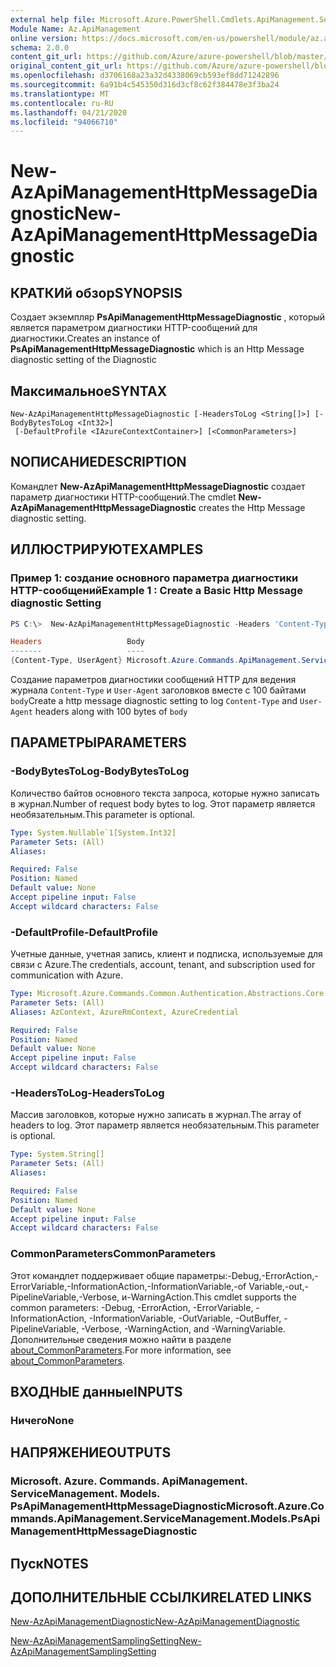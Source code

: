 ```yaml
---
external help file: Microsoft.Azure.PowerShell.Cmdlets.ApiManagement.ServiceManagement.dll-Help.xml
Module Name: Az.ApiManagement
online version: https://docs.microsoft.com/en-us/powershell/module/az.apimanagement/new-azapimanagementhttpmessagediagnostic
schema: 2.0.0
content_git_url: https://github.com/Azure/azure-powershell/blob/master/src/ApiManagement/ApiManagement/help/New-AzApiManagementHttpMessageDiagnostic.md
original_content_git_url: https://github.com/Azure/azure-powershell/blob/master/src/ApiManagement/ApiManagement/help/New-AzApiManagementHttpMessageDiagnostic.md
ms.openlocfilehash: d3706168a23a32d4338069cb593ef8dd71242896
ms.sourcegitcommit: 6a91b4c545350d316d3cf8c62f384478e3f3ba24
ms.translationtype: MT
ms.contentlocale: ru-RU
ms.lasthandoff: 04/21/2020
ms.locfileid: "94066710"
---
```

# <span data-ttu-id="9436c-101">New-AzApiManagementHttpMessageDiagnostic</span><span class="sxs-lookup"><span data-stu-id="9436c-101">New-AzApiManagementHttpMessageDiagnostic</span></span>

## <span data-ttu-id="9436c-102">КРАТКИй обзор</span><span class="sxs-lookup"><span data-stu-id="9436c-102">SYNOPSIS</span></span>
<span data-ttu-id="9436c-103">Создает экземпляр **PsApiManagementHttpMessageDiagnostic** , который является параметром диагностики HTTP-сообщений для диагностики.</span><span class="sxs-lookup"><span data-stu-id="9436c-103">Creates an instance of **PsApiManagementHttpMessageDiagnostic** which is an Http Message diagnostic setting of the Diagnostic</span></span>

## <span data-ttu-id="9436c-104">Максимальное</span><span class="sxs-lookup"><span data-stu-id="9436c-104">SYNTAX</span></span>

```
New-AzApiManagementHttpMessageDiagnostic [-HeadersToLog <String[]>] [-BodyBytesToLog <Int32>]
 [-DefaultProfile <IAzureContextContainer>] [<CommonParameters>]
```

## <span data-ttu-id="9436c-105">NОПИСАНИЕ</span><span class="sxs-lookup"><span data-stu-id="9436c-105">DESCRIPTION</span></span>
<span data-ttu-id="9436c-106">Командлет **New-AzApiManagementHttpMessageDiagnostic** создает параметр диагностики HTTP-сообщений.</span><span class="sxs-lookup"><span data-stu-id="9436c-106">The cmdlet **New-AzApiManagementHttpMessageDiagnostic** creates the Http Message diagnostic setting.</span></span>

## <span data-ttu-id="9436c-107">ИЛЛЮСТРИРУЮТ</span><span class="sxs-lookup"><span data-stu-id="9436c-107">EXAMPLES</span></span>

### <span data-ttu-id="9436c-108">Пример 1: создание основного параметра диагностики HTTP-сообщений</span><span class="sxs-lookup"><span data-stu-id="9436c-108">Example 1 : Create a Basic Http Message diagnostic Setting</span></span>
```powershell
PS C:\>  New-AzApiManagementHttpMessageDiagnostic -Headers 'Content-Type', 'UserAgent' -BodyBytes 100

Headers                   Body
-------                   ----
{Content-Type, UserAgent} Microsoft.Azure.Commands.ApiManagement.ServiceManagement.Models.PsApiManagementBodyDiagnosticSetting
```

<span data-ttu-id="9436c-109">Создание параметров диагностики сообщений HTTP для ведения журнала `Content-Type` и `User-Agent` заголовков вместе с 100 байтами `body`</span><span class="sxs-lookup"><span data-stu-id="9436c-109">Create a http message diagnostic setting to log `Content-Type` and `User-Agent` headers along with 100 bytes of `body`</span></span>

## <span data-ttu-id="9436c-110">ПАРАМЕТРЫ</span><span class="sxs-lookup"><span data-stu-id="9436c-110">PARAMETERS</span></span>

### <span data-ttu-id="9436c-111">-BodyBytesToLog</span><span class="sxs-lookup"><span data-stu-id="9436c-111">-BodyBytesToLog</span></span>
<span data-ttu-id="9436c-112">Количество байтов основного текста запроса, которые нужно записать в журнал.</span><span class="sxs-lookup"><span data-stu-id="9436c-112">Number of request body bytes to log.</span></span> <span data-ttu-id="9436c-113">Этот параметр является необязательным.</span><span class="sxs-lookup"><span data-stu-id="9436c-113">This parameter is optional.</span></span>

```yaml
Type: System.Nullable`1[System.Int32]
Parameter Sets: (All)
Aliases:

Required: False
Position: Named
Default value: None
Accept pipeline input: False
Accept wildcard characters: False
```

### <span data-ttu-id="9436c-114">-DefaultProfile</span><span class="sxs-lookup"><span data-stu-id="9436c-114">-DefaultProfile</span></span>
<span data-ttu-id="9436c-115">Учетные данные, учетная запись, клиент и подписка, используемые для связи с Azure.</span><span class="sxs-lookup"><span data-stu-id="9436c-115">The credentials, account, tenant, and subscription used for communication with Azure.</span></span>

```yaml
Type: Microsoft.Azure.Commands.Common.Authentication.Abstractions.Core.IAzureContextContainer
Parameter Sets: (All)
Aliases: AzContext, AzureRmContext, AzureCredential

Required: False
Position: Named
Default value: None
Accept pipeline input: False
Accept wildcard characters: False
```

### <span data-ttu-id="9436c-116">-HeadersToLog</span><span class="sxs-lookup"><span data-stu-id="9436c-116">-HeadersToLog</span></span>
<span data-ttu-id="9436c-117">Массив заголовков, которые нужно записать в журнал.</span><span class="sxs-lookup"><span data-stu-id="9436c-117">The array of headers to log.</span></span> <span data-ttu-id="9436c-118">Этот параметр является необязательным.</span><span class="sxs-lookup"><span data-stu-id="9436c-118">This parameter is optional.</span></span>

```yaml
Type: System.String[]
Parameter Sets: (All)
Aliases:

Required: False
Position: Named
Default value: None
Accept pipeline input: False
Accept wildcard characters: False
```

### <span data-ttu-id="9436c-119">CommonParameters</span><span class="sxs-lookup"><span data-stu-id="9436c-119">CommonParameters</span></span>
<span data-ttu-id="9436c-120">Этот командлет поддерживает общие параметры:-Debug,-ErrorAction,-ErrorVariable,-InformationAction,-InformationVariable,-of Variable,-out,-PipelineVariable,-Verbose, и-WarningAction.</span><span class="sxs-lookup"><span data-stu-id="9436c-120">This cmdlet supports the common parameters: -Debug, -ErrorAction, -ErrorVariable, -InformationAction, -InformationVariable, -OutVariable, -OutBuffer, -PipelineVariable, -Verbose, -WarningAction, and -WarningVariable.</span></span> <span data-ttu-id="9436c-121">Дополнительные сведения можно найти в разделе [about_CommonParameters](http://go.microsoft.com/fwlink/?LinkID=113216).</span><span class="sxs-lookup"><span data-stu-id="9436c-121">For more information, see [about_CommonParameters](http://go.microsoft.com/fwlink/?LinkID=113216).</span></span>

## <span data-ttu-id="9436c-122">ВХОДНЫЕ данные</span><span class="sxs-lookup"><span data-stu-id="9436c-122">INPUTS</span></span>

### <span data-ttu-id="9436c-123">Ничего</span><span class="sxs-lookup"><span data-stu-id="9436c-123">None</span></span>

## <span data-ttu-id="9436c-124">НАПРЯЖЕНИЕ</span><span class="sxs-lookup"><span data-stu-id="9436c-124">OUTPUTS</span></span>

### <span data-ttu-id="9436c-125">Microsoft. Azure. Commands. ApiManagement. ServiceManagement. Models. PsApiManagementHttpMessageDiagnostic</span><span class="sxs-lookup"><span data-stu-id="9436c-125">Microsoft.Azure.Commands.ApiManagement.ServiceManagement.Models.PsApiManagementHttpMessageDiagnostic</span></span>

## <span data-ttu-id="9436c-126">Пуск</span><span class="sxs-lookup"><span data-stu-id="9436c-126">NOTES</span></span>

## <span data-ttu-id="9436c-127">ДОПОЛНИТЕЛЬНЫЕ ССЫЛКИ</span><span class="sxs-lookup"><span data-stu-id="9436c-127">RELATED LINKS</span></span>

[<span data-ttu-id="9436c-128">New-AzApiManagementDiagnostic</span><span class="sxs-lookup"><span data-stu-id="9436c-128">New-AzApiManagementDiagnostic</span></span>](./New-AzApiManagementDiagnostic.md)

[<span data-ttu-id="9436c-129">New-AzApiManagementSamplingSetting</span><span class="sxs-lookup"><span data-stu-id="9436c-129">New-AzApiManagementSamplingSetting</span></span>](./New-AzApiManagementHttpMessageDiagnostic.md)